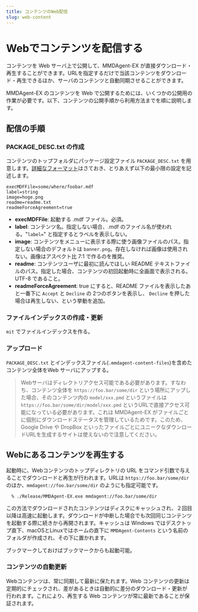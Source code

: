 ```yaml
---
title: コンテンツのWeb配信
slug: web-content
---
```

# Webでコンテンツを配信する

コンテンツを Web サーバ上で公開して、MMDAgent-EX が直接ダウンロード・再生することができます。URLを指定するだけで当該コンテンツをダウンロード・再生できるほか、サーバのコンテンツと自動同期させることができます。

MMDAgent-EX のコンテンツを Web で公開するためには、いくつかの公開用の作業が必要です。以下、コンテンツの公開手順から利用方法までを順に説明します。

## 配信の手順

### PACKAGE_DESC.txt の作成

コンテンツのトップフォルダにパッケージ設定ファイル `PACKAGE_DESC.txt` を用意します。[詳細なフォーマット](../package-desc-format)はさておき、とりあえず以下の最小限の設定を記述します。

```text
execMDFFile=some/where/foobar.mdf
label=string
image=hoge.png
readme=readme.txt
readmeForceAgreement=true
```

- **execMDFFile**: 起動する .mdf ファイル。必須。
- **label**: コンテンツ名。指定しない場合、.mdf のファイル名が使われる。"`label=`" と指定するとラベルを表示しない。
- **image**: コンテンツをメニューに表示する際に使う画像ファイルのパス。指定しない場合のデフォルトは `banner.png`。存在しなければ画像は使用されない。画像はアスペクト比 7:1 で作るのを推奨。
- **readme**: コンテンツユーザに最初に読んでほしい README テキストファイルのパス。指定した場合、コンテンツの初回起動時に全画面で表示される。UTF-8 であること。
- **readmeForceAgreement**: true にすると、README ファイルを表示したあと一番下に `Accept` と `Decline` の 2つのボタンを表示し、 `Decline` を押した場合は再生しない、という挙動を追加。

### ファイルインデックスの作成・更新

`mit` でファイルインデックスを作る。

### アップロード

`PACKAGE_DESC.txt` とインデックスファイル(`.mmdagent-content-files`)を含めたコンテンツ全体をWeb サーバにアップする。

> Webサーバはディレクトリアクセス可能である必要があります。すなわち、コンテンツ全体を `https://foo.bar/some/dir` という場所にアップした場合、そのコンテンツ内の `model/xxx.pmd` というファイルは `https://foo.bar/some/dir/model/xxx.pmd` というURLで直接アクセス可能になっている必要があります。これは MMDAgent-EX がファイルごとに個別にダウンロードステータスを管理しているためです。このため、Google Drive や DropBox といったファイルごとにユニークなダウンロードURLを生成するサイトは使えないので注意してください。

## Webにあるコンテンツを再生する

起動時に、Webコンテンツのトップディレクトリの URL をコマンド引数で与えることでダウンロードと再生が行われます。URLは `https://foo.bar/some/dir` のほか、`mmdagent://foo.bar/some/dir` のようにも指定可能です。

```shell
  % ./Release/MMDAgent-EX.exe mmdagent://foo.bar/some/dir
```

この方法でダウンロードされたコンテンツはディスクにキャッシュされ、２回目以降は高速に起動します。ダウンロードが中断した場合でも次回同じコンテンツを起動する際に続きから再開されます。キャッシュは Windows ではデスクトップ直下、macOSとLinuxではホームの直下に `MMDAgent-Contents` という名前のフォルダが作成され、その下に置かれます。

ブックマークしておけばブックマークからも起動可能。

### コンテンツの自動更新

Webコンテンツは、常に同期して最新に保たれます。Web コンテンツの更新は定期的にチェックされ、差があるときは自動的に差分のダウンロード・更新が行われます。これにより、再生する Web コンテンツが常に最新であることが保証されます。
